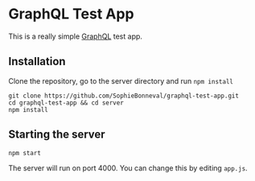 # GraphQL Test App

This is a really simple [GraphQL](https://github.com/apollostack/graphql-tools) test app. 

## Installation

Clone the repository, go to the server directory and run `npm install`

```
git clone https://github.com/SophieBonneval/graphql-test-app.git
cd graphql-test-app && cd server
npm install
```

## Starting the server

```
npm start
```

The server will run on port 4000. You can change this by editing `app.js`.